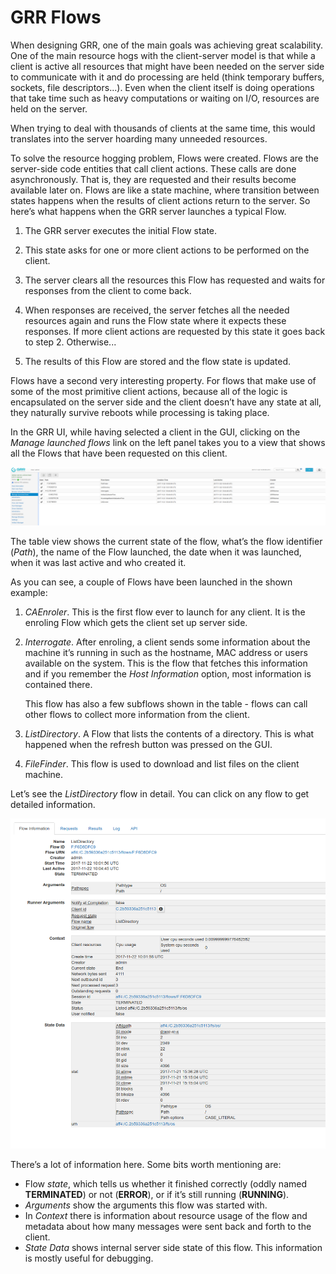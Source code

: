# GRR Flows

When designing GRR, one of the main goals was achieving great
scalability. One of the main resource hogs with the client-server model
is that while a client is active all resources that might have been
needed on the server side to communicate with it and do processing are
held (think temporary buffers, sockets, file descriptors...​). Even when
the client itself is doing operations that take time such as heavy
computations or waiting on I/O, resources are held on the server.

When trying to deal with thousands of clients at the same time, this
would translates into the server hoarding many unneeded resources.

To solve the resource hogging problem, Flows were created. Flows are the
server-side code entities that call client actions. These calls are done
asynchronously. That is, they are requested and their results become
available later on. Flows are like a state machine, where transition
between states happens when the results of client actions return to the
server. So here’s what happens when the GRR server launches a typical
Flow.

1.  The GRR server executes the initial Flow state.

2.  This state asks for one or more client actions to be performed on
    the client.

3.  The server clears all the resources this Flow has requested and
    waits for responses from the client to come back.

4.  When responses are received, the server fetches all the needed
    resources again and runs the Flow state where it expects these
    responses. If more client actions are requested by this state it
    goes back to step 2. Otherwise...

5.  The results of this Flow are stored and the flow state is updated.

Flows have a second very interesting property. For flows that make use
of some of the most primitive client actions, because all of the logic
is encapsulated on the server side and the client doesn’t have any state
at all, they naturally survive reboots while processing is taking place.

In the GRR UI, while having selected a client in the GUI, clicking on the *Manage launched flows* link on the left panel takes you to a view
that shows all the Flows that have been requested on this client.

![Launched flows view](../../images/manage_flows.png "Manage Launched FLows View")

The table view shows the current state of the flow, what’s the flow identifier (*Path*), the name of the Flow launched, the date when it was launched, when it was last active and who created it.

As you can see, a couple of Flows have been launched in the shown example:

1.  *CAEnroler*. This is the first flow ever to launch for any client.
    It is the enroling Flow which gets the client set up server side.

2.  *Interrogate*. After enroling, a client sends some information about
    the machine it’s running in such as the hostname, MAC address or
    users available on the system. This is the flow that fetches this
    information and if you remember the *Host Information* option, most
    information is contained there.

    This flow has also a few subflows shown in the table - flows can call other flows to collect more information from the client.

3.  *ListDirectory*. A Flow that lists the contents of a directory. This
    is what happened when the refresh button was pressed on the GUI.

4.  *FileFinder*. This flow is used to download and list files on the client machine.

Let’s see the *ListDirectory* flow in detail. You can click on any flow
to get detailed information.

![ListDirectory flow details](../../images/flow_details.png
"Details for the ListDirectory flow.")

There’s a lot of information here. Some bits worth mentioning are:

- Flow *state*, which tells us whether it finished correctly (oddly named **TERMINATED**) or not (**ERROR**), or if it’s still running (**RUNNING**).
- *Arguments* show the arguments this flow was started with.
- In *Context* there is information about resource usage of the flow and metadata about how many messages were sent back and forth to the client.
- *State Data* shows internal server side state of this flow. This information is mostly useful for debugging.
